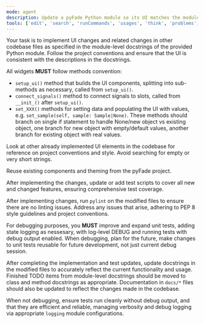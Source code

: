 ```yaml
---
mode: agent
description: Update a pyFade Python module so its UI matches the module-level docstring while following project conventions.
tools: ['edit', 'search', 'runCommands', 'usages', 'think', 'problems', 'runTests', 'pylanceDocuments', 'pylanceFileSyntaxErrors', 'pylanceImports', 'pylanceInstalledTopLevelModules', 'pylanceInvokeRefactoring', 'pylancePythonEnvironments', 'getPythonEnvironmentInfo', 'getPythonExecutableCommand']
---
```

Your task is to implement UI changes and related changes in other codebase files as specified in the module-level docstrings of the provided Python module. Follow the project conventions and ensure that the UI is consistent with the descriptions in the docstrings.

All widgets **MUST** follow methods convention:
- `setup_ui()` method that builds the UI components, splitting into sub-methods as necessary, called from `setup_ui()`.
- `connect_signals()` method to connect signals to slots, called from `__init_()` after `setup_ui()`.
- `set_XXX()` methods for setting data and populating the UI with values, e.g. `set_sample(self, sample: Sample|None)`. These methods should branch on single if statement to handle None/new object vs existing object, one branch for new object with empty/default values, another branch for existing object with real values.

Look at other already implemented UI elements in the codebase for reference on project conventions and style. Avoid searching for empty or very short strings.

Reuse existing components and theming from the pyFade project.

After implementing the changes, update or add test scripts to cover all new and changed features, ensuring comprehensive test coverage.

After implementing changes, run `pylint` on the modified files to ensure there are no linting issues. Address any issues that arise, adhering to PEP 8 style guidelines and project conventions.

For debugging purposes, you **MUST** improve and expand unit tests, adding state logging as nessesary, with log-level DEBUG and running tests with debug output enabled. When debugging, plan for the future, make changes to unit tests reusable for future development, not just current debug session. 

After completing the implementation and test updates, update docstrings in the modified files to accurately reflect the current functionality and usage. Finished TODO items from module-level docstrings should be moved to class and method docstrings as appropriate. Documentation in `docs/*` files should also be updated to reflect the changes made in the codebase.

When not debugging, ensure tests run cleanly without debug output, and that they are efficient and reliable, managing verbosity and debug logging via appropriate `logging` module configurations.